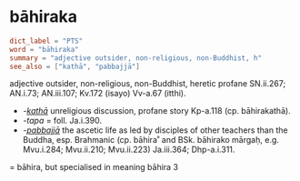 # bāhiraka

``` toml
dict_label = "PTS"
word = "bāhiraka"
summary = "adjective outsider, non-religious, non-Buddhist, h"
see_also = ["kathā", "pabbajjā"]
```

adjective outsider, non\-religious, non\-Buddhist, heretic profane SN.ii.267; AN.i.73; AN.iii.107; Kv.172 (isayo) Vv\-a.67 (itthi).

* *\-[kathā](kathā.md)* unreligious discussion, profane story Kp\-a.118 (cp. bāhirakathā).
* *\-tapa* = foll. Ja.i.390.
* *\-[pabbajjā](pabbajjā.md)* the ascetic life as led by disciples of other teachers than the Buddha, esp. Brahmanic (cp. bāhira˚ and BSk. bāhirako mārgaḥ, e.g. Mvu.i.284; Mvu.ii.210; Mvu.ii.223) Ja.iii.364; Dhp\-a.i.311.

= bāhira, but specialised in meaning bāhira 3

